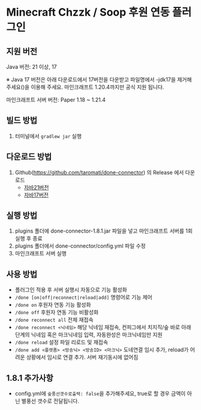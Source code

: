 # Minecraft Chzzk / Soop 후원 연동 플러그인

## **지원 버전**
Java 버전: 21 이상, 17

※ Java 17 버전은 아래 다운로드에서 17버전을 다운받고 파일명에서 -jdk17을 제거해주세요()을 이용해 주세요. 마인크래프트 1.20.4까지만 공식 지원 됩니다.

마인크래프트 서버 버전: Paper 1.18 ~ 1.21.4

## **빌드 방법**

1. 터미널에서 `gradlew jar` 실행

## **다운로드 방법**

1. Github(https://github.com/taromati/done-connector) 의 Release 에서 다운로드
    - [자바21버전](https://github.com/taromati/done-connector/releases/download/1.8.1/done-connector-1.8.1.jar)
    - [자바17버전](https://github.com/taromati/done-connector/releases/download/1.8.1/done-connector-1.8.1-jdk17.jar)
## **실행 방법**

1. plugins 폴더에 done-connector-1.8.1.jar 파일을 넣고 마인크래프트 서버를 1회 실행 후 종료
2. plugins 폴더에서 done-connector/config.yml 파일 수정
3. 마인크래프트 서버 실행


## **사용 방법**

* 플러그인 적용 후 서버 실행시 자동으로 기능 활성화
* `/done [on|off|reconnect|reload|add]` 명령어로 기능 제어
* `/done on` 후원자 연동 기능 활성화
* `/done off` 후원자 연동 기능 비활성화
* `/done reconnect all` 전체 재접속
* `/done reconnect <닉네임>` 해당 닉네임 재접속, 컨피그에서 치지직/숲 바로 아래 단계의 닉네임 혹은 마크닉네임 입력, 자동완성은 마크닉네임만 지원
* `/done reload` 설정 파일 리로드 및 재접속
* `/done add <플랫폼> <방송닉> <방송ID> <마크닉>` 도네연결 임시 추가, reload가 어려운 상황에서 임시로 연결 추가. 서버 재기동시에 없어짐

## 1.8.1 추가사항
* config.yml에 `숲풍선갯수로출력: false`을 추가해주세요, true로 할 경우 금액이 아닌 별풍선 갯수로 전달됩니다.